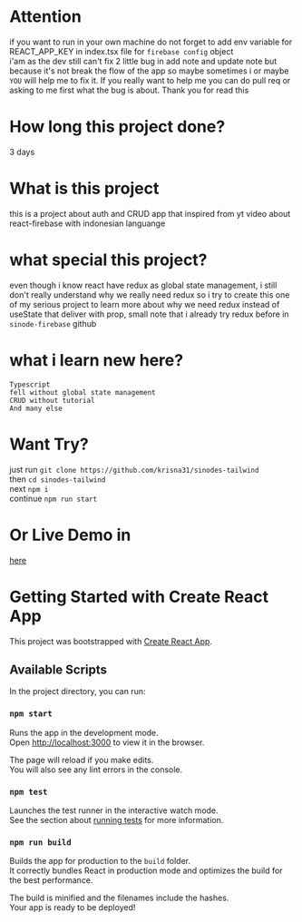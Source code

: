 # Attention 
if you want to run in your own machine do not forget to add env variable for REACT_APP_KEY in index.tsx file for `firebase config` object\
i'am as the dev still can't fix 2 little bug in add note and update note but because it's not break the flow of the app so maybe sometimes i or maybe `YOU` will help me to fix it. If you really want to help me you can do pull req or asking to me first what the bug is about. Thank you for read this

# How long this project done?
3 days

# What is this project
this is a project about auth and CRUD app that inspired from yt video about react-firebase with indonesian languange

# what special this project?
even though i know react have redux as global state management, i still don't really understand why we really need redux so i try to create this one of my serious project to learn more about why we need redux instead of useState that deliver with prop, small note that i already try redux before in `sinode-firebase` github

# what i learn new here?
`Typescript`\
`fell without global state management`\
`CRUD without tutorial`\
`And many else`

# Want Try?
just run `git clone https://github.com/krisna31/sinodes-tailwind`\
then `cd sinodes-tailwind`\
next `npm i`\
continue `npm run start`

# Or Live Demo in 
[here](https://sinode-firebase.web.app/)

# Getting Started with Create React App

This project was bootstrapped with [Create React App](https://github.com/facebook/create-react-app).

## Available Scripts

In the project directory, you can run:

### `npm start`

Runs the app in the development mode.\
Open [http://localhost:3000](http://localhost:3000) to view it in the browser.

The page will reload if you make edits.\
You will also see any lint errors in the console.

### `npm test`

Launches the test runner in the interactive watch mode.\
See the section about [running tests](https://facebook.github.io/create-react-app/docs/running-tests) for more information.

### `npm run build`

Builds the app for production to the `build` folder.\
It correctly bundles React in production mode and optimizes the build for the best performance.

The build is minified and the filenames include the hashes.\
Your app is ready to be deployed!
